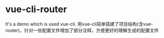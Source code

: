 # vue-cli-router
It's a demo which is used vue-cli.
用vue-cli简单搭建了项目结构(含vue-router)，针对一些配置文件增加了部分注释，方便更好的理解生成的配置文件
